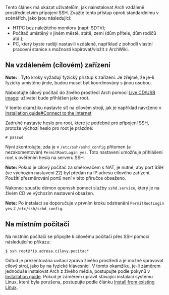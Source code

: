 Tento článek má ukázat uživatelům, jak nainstalovat Arch vzdáleně prostřednictvím připojení SSH. Zvažte tento přístup oproti standardnímu v scénářích, jako jsou následující:

*   HTPC bez náležitého monitoru (např. SDTV);
*   Počítač umístěný v jiném městě, státě, zemi (dům přítele, dům rodičů atd.);
*   PC, který byste raději nastavili vzdáleně, například z pohodlí vlastní pracovní stanice s možností kopírovat/vložit z ArchWiki.

## Na vzdáleném (cílovém) zařízení

**Note:** : Tyto kroky vyžadují fyzický přístup k zařízení. Je zřejmé, že je-li fyzicky umístěno jinde, budou muset být koordinovány s jinou osobou.

Nabootujte cílový počítač do živého prostředí Arch pomocí [Live CD/USB image](/index.php/Getting_and_installing_Arch "Getting and installing Arch"): uživatel bude přihlášen jako root.

V tomto okamžiku nastavte síť na cílovém stroji, jak je například navrženo v [Installation guide#Connect to the internet](/index.php/Installation_guide#Connect_to_the_internet "Installation guide")

Zadruhé nastavte heslo pro root, které je potřebné pro připojení SSH, protože výchozí heslo pro root je prázdné:

```
# passwd

```

Nyní zkontrolujte, zda je v `/etc/ssh/sshd_config` přítomen (a nezakomentován) `PermitRootLogin yes`. Toto nastavení umožňuje přihlášení root s ověřením hesla na serveru SSH.

**Note:** Pokud je cílový počítač za směrovačem s NAT, je nutné, aby port SSH (ve výchozím nastavení 22) byl předán na IP adresu cílového zařízení. Použití přesměrování portů není v této příručce obsaženo.

Nakonec spusťte démon openssh pomocí služby `sshd.service`, který je na živém CD ve výchozím nastavení obsažen.

**Note:** Po instalaci se doporučuje v prvním kroku odstranění `PermitRootLogin yes` z `/etc/ssh/sshd_config`.

## Na místním počítači

Na místním počítači se připojíte k cílovému počítači přes SSH pomocí následujícího příkazu:

```
$ ssh root@*ip.adresa.cilovy.pocitac*

```

Odtud je prezentována uvítací zpráva živého prostředí a je možné spravovat cílový stroj, jako by na fyzické klávesnici. V tomto okamžiku, je-li záměrem jednoduše instalovat Arch z živého média, postupujte podle pokynů v [Installation guide](/index.php/Installation_guide "Installation guide"). Pokud je záměrem upravit stávající instalaci systému Linux, která byla porušena, postupujte podle článku [Install from existing Linux](/index.php/Install_from_existing_Linux "Install from existing Linux").